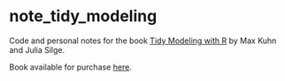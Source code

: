 # note_tidy_modeling
Code and personal notes for the book [Tidy Modeling with R](https://www.tmwr.org) by Max Kuhn and Julia Silge.  

Book available for purchase [here](https://www.amazon.com/Tidy-Modeling-with-R/dp/1492096482).
